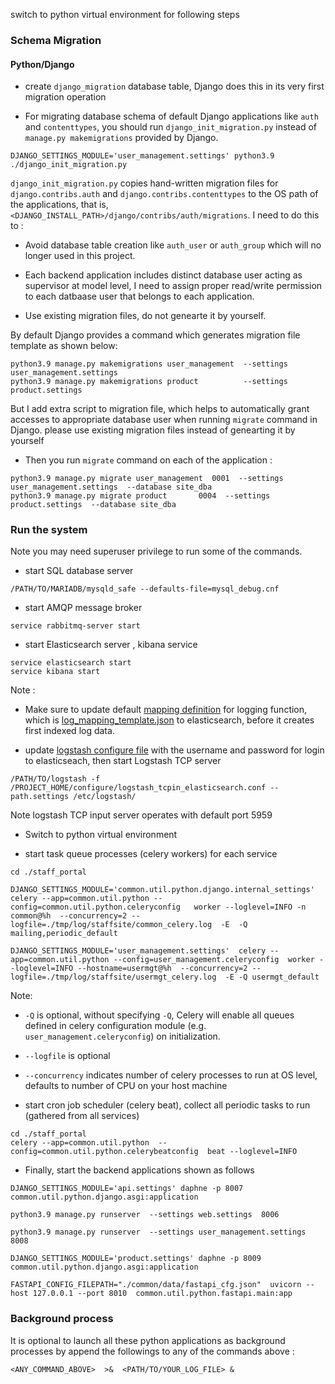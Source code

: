 
switch to python virtual environment for following steps

### Schema Migration
#### Python/Django

* create `django_migration` database table, Django does this in its very first migration operation

* For migrating database schema of default Django applications like `auth` and `contenttypes`, you should run `django_init_migration.py` instead of `manage.py makemigrations` provided by Django.
```
DJANGO_SETTINGS_MODULE='user_management.settings' python3.9 ./django_init_migration.py
```

`django_init_migration.py` copies hand-written migration files for  `django.contribs.auth` and `django.contribs.contenttypes` to the OS path of the applications, that is, `<DJANGO_INSTALL_PATH>/django/contribs/auth/migrations`. I need to do this to :
* Avoid database table creation like `auth_user` or `auth_group` which will no longer used in this project.
* Each backend application includes distinct database user acting as supervisor at model level, I need to assign proper read/write permission to each datbaase user that belongs to each application.

* Use existing migration files, do not genearte it by yourself.

By default Django provides a command which generates migration file template as shown below:

```
python3.9 manage.py makemigrations user_management  --settings user_management.settings
python3.9 manage.py makemigrations product          --settings product.settings
```

But I add extra script to migration file, which helps to automatically grant accesses to appropriate database user when running `migrate` command in Django. please use existing migration files instead of genearting it by yourself

* Then you run `migrate` command on each of the application :

```
python3.9 manage.py migrate user_management  0001  --settings user_management.settings  --database site_dba
python3.9 manage.py migrate product       0004  --settings product.settings  --database site_dba
```



### Run the system

Note you may need superuser privilege to run some of the commands.

* start SQL database server
```
/PATH/TO/MARIADB/mysqld_safe --defaults-file=mysql_debug.cnf
```

* start AMQP message broker
```
service rabbitmq-server start
```

* start Elasticsearch server , kibana service
```
service elasticsearch start
service kibana start
```
Note :
* Make sure to update default [mapping definition](https://github.com/metalalive/EnvToolSetupJunkBox/blob/master/elasticsearch/5.6/basic_usage_cheatsheet.md#mapping) for logging function, which is [log_mapping_template.json](./configure/log_mapping_template.json) to elasticsearch, before it creates first indexed log data.


* update [logstash configure file](./configure/logstash_tcpin_elasticsearch.conf) with the username and password for login to elasticseach, then start Logstash TCP server
```
/PATH/TO/logstash -f  /PROJECT_HOME/configure/logstash_tcpin_elasticsearch.conf --path.settings /etc/logstash/
```
Note logstash TCP input server operates with default port 5959

* Switch to python virtual environment 

* start task queue processes (celery workers) for each service
```
cd ./staff_portal

DJANGO_SETTINGS_MODULE='common.util.python.django.internal_settings' celery --app=common.util.python --config=common.util.python.celeryconfig   worker --loglevel=INFO -n common@%h  --concurrency=2 --logfile=./tmp/log/staffsite/common_celery.log  -E  -Q mailing,periodic_default

DJANGO_SETTINGS_MODULE='user_management.settings'  celery --app=common.util.python --config=user_management.celeryconfig  worker --loglevel=INFO --hostname=usermgt@%h  --concurrency=2 --logfile=./tmp/log/staffsite/usermgt_celery.log  -E -Q usermgt_default
```
Note:
*  `-Q` is optional, without specifying `-Q`, Celery will enable all queues defined in celery configuration module (e.g. `user_management.celeryconfig`) on initialization.
* `--logfile` is optional
* `--concurrency` indicates number of celery processes to run at OS level, defaults to number of CPU on your host machine


* start cron job scheduler (celery beat), collect all periodic tasks to run (gathered from all services)
```
cd ./staff_portal
celery --app=common.util.python  --config=common.util.python.celerybeatconfig  beat --loglevel=INFO
```

* Finally, start the backend applications shown as follows
```
DJANGO_SETTINGS_MODULE='api.settings' daphne -p 8007  common.util.python.django.asgi:application

python3.9 manage.py runserver  --settings web.settings  8006

python3.9 manage.py runserver  --settings user_management.settings  8008

DJANGO_SETTINGS_MODULE='product.settings' daphne -p 8009  common.util.python.django.asgi:application

FASTAPI_CONFIG_FILEPATH="./common/data/fastapi_cfg.json"  uvicorn --host 127.0.0.1 --port 8010  common.util.python.fastapi.main:app 
```

### Background process
It is optional to launch all these python applications as background processes by append the followings to any of the commands above :
```
<ANY_COMMAND_ABOVE>  >&  <PATH/TO/YOUR_LOG_FILE> &
```


